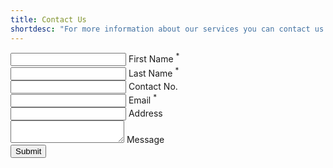 ```yaml
---
title: Contact Us
shortdesc: "For more information about our services you can contact us through our form below."
---
```


<form name="contact-form" method="POST" action="thank-you-page" netlify="netlify">
<input type="hidden" name="subject" value="Online Enquiries"/>
<div class="row">
<div class="input-field col s12 m6">
<input id="first_name" type="text" name="first name" required="required" class="validate"/>
<label for="first_name">First Name <sup class="materialize-red-text">*</sup></label>
</div>
<div class="input-field col s12 m6">
<input id="last_name" type="text" name="last name" required="required" class="validate"/>
<label for="last_name">Last Name <sup class="materialize-red-text">*</sup></label>
</div>
</div>
<div class="row">
<div class="input-field col s12 m6">
<input id="phone" type="text" name="contact no" class="validate"/>
<label for="phone">Contact No.</label>
</div>
<div class="input-field col s12 m6">
<input id="email" type="email" name="replyto" required="required" class="validate"/>
<label for="email">Email <sup class="materialize-red-text">*</sup></label>
</div>
</div>
<div class="row">
<div class="input-field col s12">
<input id="address" type="text" name="address" class="validate"/>
<label for="address">Address</label>
</div>
</div>
<div class="row">
<div class="input-field col s12">
<textarea id="message" name="message" class="materialize-textarea"></textarea>
<label for="message">Message</label>
</div>
</div>
<div class="row">
<div class="input-field col s12">
<button type="submit" value="Submit" name="Submit" class="btn-large waves-effect weves-light">Submit</button>
</div>
</div>
</form>